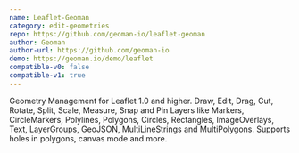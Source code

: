 ```yaml
---
name: Leaflet-Geoman
category: edit-geometries
repo: https://github.com/geoman-io/leaflet-geoman
author: Geoman
author-url: https://github.com/geoman-io
demo: https://geoman.io/demo/leaflet
compatible-v0: false
compatible-v1: true
---
```


Geometry Management for Leaflet 1.0 and higher. Draw, Edit, Drag, Cut, Rotate, Split, Scale, Measure, Snap and Pin Layers like Markers, CircleMarkers, Polylines, Polygons, Circles, Rectangles, ImageOverlays, Text, LayerGroups, GeoJSON, MultiLineStrings and MultiPolygons. Supports holes in polygons, canvas mode and more.
